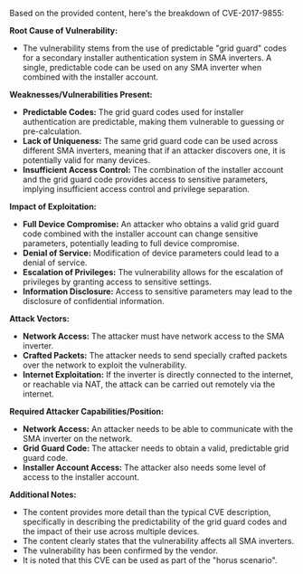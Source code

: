 Based on the provided content, here's the breakdown of CVE-2017-9855:

**Root Cause of Vulnerability:**

- The vulnerability stems from the use of predictable "grid guard" codes for a secondary installer authentication system in SMA inverters. A single, predictable code can be used on any SMA inverter when combined with the installer account.

**Weaknesses/Vulnerabilities Present:**

- **Predictable Codes:** The grid guard codes used for installer authentication are predictable, making them vulnerable to guessing or pre-calculation.
- **Lack of Uniqueness:** The same grid guard code can be used across different SMA inverters, meaning that if an attacker discovers one, it is potentially valid for many devices.
- **Insufficient Access Control:** The combination of the installer account and the grid guard code provides access to sensitive parameters, implying insufficient access control and privilege separation.

**Impact of Exploitation:**

- **Full Device Compromise:** An attacker who obtains a valid grid guard code combined with the installer account can change sensitive parameters, potentially leading to full device compromise.
- **Denial of Service:** Modification of device parameters could lead to a denial of service.
- **Escalation of Privileges:** The vulnerability allows for the escalation of privileges by granting access to sensitive settings.
- **Information Disclosure:** Access to sensitive parameters may lead to the disclosure of confidential information.

**Attack Vectors:**

- **Network Access:** The attacker must have network access to the SMA inverter.
- **Crafted Packets:** The attacker needs to send specially crafted packets over the network to exploit the vulnerability.
- **Internet Exploitation:** If the inverter is directly connected to the internet, or reachable via NAT, the attack can be carried out remotely via the internet.

**Required Attacker Capabilities/Position:**

- **Network Access:** An attacker needs to be able to communicate with the SMA inverter on the network.
- **Grid Guard Code:**  The attacker needs to obtain a valid, predictable grid guard code.
- **Installer Account Access:** The attacker also needs some level of access to the installer account.

**Additional Notes:**

- The content provides more detail than the typical CVE description, specifically in describing the predictability of the grid guard codes and the impact of their use across multiple devices.
- The content clearly states that the vulnerability affects all SMA inverters.
- The vulnerability has been confirmed by the vendor.
- It is noted that this CVE can be used as part of the "horus scenario".